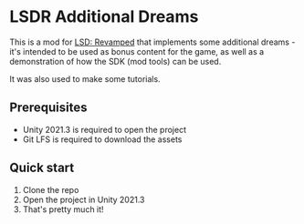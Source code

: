 # LSDR Additional Dreams

This is a mod for [LSD: Revamped](https://github.com/figglewatts/LSDRevamped) that implements some additional dreams - it's intended to be used as bonus content for the game, as well as a demonstration of how the SDK (mod tools) can be used.

It was also used to make some tutorials.

## Prerequisites

- Unity 2021.3 is required to open the project
- Git LFS is required to download the assets

## Quick start

1. Clone the repo
2. Open the project in Unity 2021.3
3. That's pretty much it!
